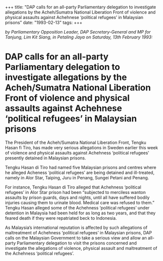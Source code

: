 +++ 
title: "DAP calls for an all-party Parliamentary delegation to investigate allegations by the Acheh/Sumatra National Liberation Front of violence and physical assaults against Achehnese ‘political refugees’ in Malaysian prisons"
date: "1993-02-13"
tags:
+++

_by Parliamentary Opposition Leader, DAP Secretary-General and MP for Tanjung, Lim Kit Siang, in Petaling Jaya on Saturday, 13th February 1993:_

# DAP calls for an all-party Parliamentary delegation to investigate allegations by the Acheh/Sumatra National Liberation Front of violence and physical assaults against Achehnese ‘political refugees’ in Malaysian prisons

The President of the Acheh/Sumatra National Liberation Front, Tengku Hasan fi Tiro, has made very serious allegations in Sweden earlier this week of violence and physical assaults against Achehness ‘political refugees’ presently detained in Malaysian prisons.</u>

Tengku Hasan di Tiro had named five Malaysian prisons and centres where he alleged Acheness ‘political refugees’ are being detained and ill-treated, namely in Alor Star, Taiping, Juru in Penang, Sungei Petani and Penang.

For instance, Tengku Hasan di Tiro alleged that Achehness ‘political refugees’ in Alor Star prison had been “subjected to merciless wanton assaults by prison guards, days and nights, until all have suffered bodily injuries causing them to urinate blood. Medical care was refused to them.”
Tengku Hasan alleged some of the Achehness ‘political refugees’ under detention in Malaysia had been held for as long as two years, and that they feared death if they were repatriated beck to Indonesia.

As Malaysia’s international reputation is affected by such allegations of maltreatment of Achehness ‘political refugees’ in Malaysian prisons, DAP calls on the Malaysian Government to take a serious view and allow an all-party Parliamentary delegation to visit the prisons concerned and investigate the allegations of violence, physical assault and maltreatment of the Achehness ‘political refugees’.
 
